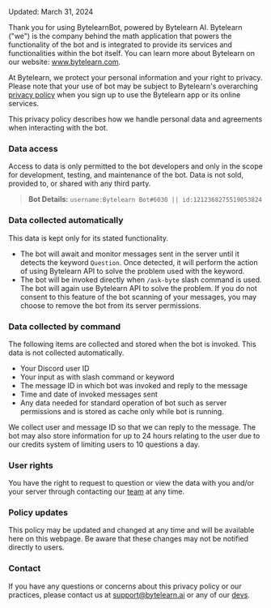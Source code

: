 Updated: March 31, 2024

Thank you for using BytelearnBot, powered by Bytelearn AI. Bytelearn ("we") is the company behind the math application that powers the functionality of the bot and is integrated to provide its services and functionalities within the bot itself. You can learn more about Bytelearn on our website: www.bytelearn.com. 

At Bytelearn, we protect your personal information and your right to privacy. Please note that your use of bot may be subject to Bytelearn's overarching [privacy policy](https://www.bytelearn.com/privacy-policy) when you sign up to use the Bytelearn app or its online services. 

This privacy policy describes how we handle personal data and agreements when interacting with the bot.

### Data access
Access to data is only permitted to the bot developers and only in the scope for development, testing, and maintenance of the bot. Data is not sold, provided to, or shared with any third party.

>**Bot Details:** `username:Bytelearn Bot#6030 || id:1212368275519053824`

### Data collected automatically
This data is kept only for its stated functionality. 
- The bot will await and monitor messages sent in the server until it detects the keyword `Question`. Once detected, it will perform the action of using Bytelearn API to solve the problem used with the keyword.
- The bot will be invoked directly when `/ask-byte` slash command is used. The bot will again use Bytelearn API to solve the problem.
If you do not consent to this feature of the bot scanning of your messages, you may choose to remove the bot from its server permissions.

### Data collected by command
The following items are collected and stored when the bot is invoked. This data is not collected automatically.
- Your Discord user ID
- Your input as with slash command or keyword
- The message ID in which bot was invoked and reply to the message
- Time and date of invoked messages sent
- Any data needed for standard operation of bot such as server permissions and is stored as cache only while bot is running.

We collect user and message ID so that we can reply to the message. The bot may also store information for up to 24 hours relating to the user due to our credits system of limiting users to 10 questions a day.

### User rights
You have the right to request to question or view the data with you and/or your server through contacting our [team](credits.md) at any time.

### Policy updates 
This policy may be updated and changed at any time and will be available here on this webpage. Be aware that these changes may not be notified directly to users.

### Contact
If you have any questions or concerns about this privacy policy or our practices, please contact us at support@bytelearn.ai or any of our [devs](credits.md).